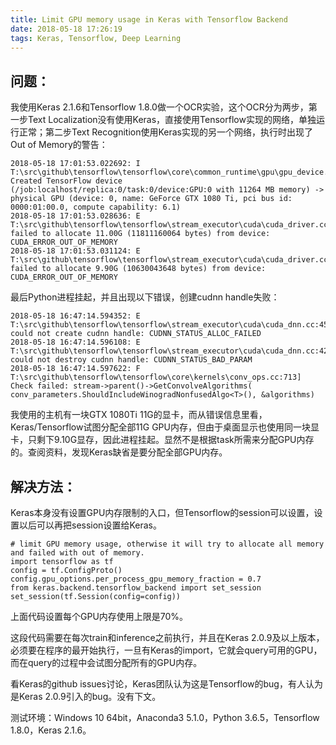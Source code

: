 ```yaml
---
title: Limit GPU memory usage in Keras with Tensorflow Backend
date: 2018-05-18 17:26:19
tags: Keras, Tensorflow, Deep Learning
---
```


## 问题：

我使用Keras 2.1.6和Tensorflow 1.8.0做一个OCR实验，这个OCR分为两步，第一步Text Localization没有使用Keras，直接使用Tensorflow实现的网络，单独运行正常；第二步Text Recognition使用Keras实现的另一个网络，执行时出现了Out of Memory的警告：

```
2018-05-18 17:01:53.022692: I T:\src\github\tensorflow\tensorflow\core\common_runtime\gpu\gpu_device.cc:1053] Created TensorFlow device (/job:localhost/replica:0/task:0/device:GPU:0 with 11264 MB memory) -> physical GPU (device: 0, name: GeForce GTX 1080 Ti, pci bus id: 0000:01:00.0, compute capability: 6.1)
2018-05-18 17:01:53.028636: E T:\src\github\tensorflow\tensorflow\stream_executor\cuda\cuda_driver.cc:936] failed to allocate 11.00G (11811160064 bytes) from device: CUDA_ERROR_OUT_OF_MEMORY
2018-05-18 17:01:53.031124: E T:\src\github\tensorflow\tensorflow\stream_executor\cuda\cuda_driver.cc:936] failed to allocate 9.90G (10630043648 bytes) from device: CUDA_ERROR_OUT_OF_MEMORY
```

最后Python进程挂起，并且出现以下错误，创建cudnn handle失败：

```
2018-05-18 16:47:14.594352: E T:\src\github\tensorflow\tensorflow\stream_executor\cuda\cuda_dnn.cc:455] could not create cudnn handle: CUDNN_STATUS_ALLOC_FAILED
2018-05-18 16:47:14.596108: E T:\src\github\tensorflow\tensorflow\stream_executor\cuda\cuda_dnn.cc:427] could not destroy cudnn handle: CUDNN_STATUS_BAD_PARAM
2018-05-18 16:47:14.597622: F T:\src\github\tensorflow\tensorflow\core\kernels\conv_ops.cc:713] Check failed: stream->parent()->GetConvolveAlgorithms( conv_parameters.ShouldIncludeWinogradNonfusedAlgo<T>(), &algorithms)
```

我使用的主机有一块GTX 1080Ti 11G的显卡，而从错误信息里看，Keras/Tensorflow试图分配全部11G GPU内存，但由于桌面显示也使用同一块显卡，只剩下9.10G显存，因此进程挂起。显然不是根据task所需来分配GPU内存的。查阅资料，发现Keras缺省是要分配全部GPU内存。

## 解决方法：

Keras本身没有设置GPU内存限制的入口，但Tensorflow的session可以设置，设置以后可以再把session设置给Keras。

```
# limit GPU memory usage, otherwise it will try to allocate all memory and failed with out of memory.
import tensorflow as tf
config = tf.ConfigProto()
config.gpu_options.per_process_gpu_memory_fraction = 0.7
from keras.backend.tensorflow_backend import set_session
set_session(tf.Session(config=config))
```

上面代码设置每个GPU内存使用上限是70%。

这段代码需要在每次train和inference之前执行，并且在Keras 2.0.9及以上版本，必须要在程序的最开始执行，一旦有Keras的import，它就会query可用的GPU，而在query的过程中会试图分配所有的GPU内存。

看Keras的github issues讨论，Keras团队认为这是Tensorflow的bug，有人认为是Keras 2.0.9引入的bug。没有下文。

测试环境：Windows 10 64bit，Anaconda3 5.1.0，Python 3.6.5，Tensorflow 1.8.0，Keras 2.1.6。

